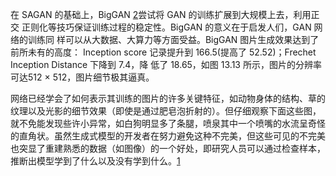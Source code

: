 

<!--
 * @version:
 * @Author:  StevenJokess https://github.com/StevenJokess
 * @Date: 2020-10-16 20:56:48
 * @LastEditors:  StevenJokess https://github.com/StevenJokess
 * @LastEditTime: 2020-11-27 20:04:58
 * @Description:
 * @TODO::
 * @Reference:
-->

在 SAGAN 的基础上，BigGAN [2]尝试将 GAN 的训练扩展到大规模上去，利用正交 正则化等技巧保证训练过程的稳定性。BigGAN 的意义在于启发人们，GAN 网络的训练同 样可以从大数据、大算力等方面受益。BigGAN 图片生成效果达到了前所未有的高度： Inception score 记录提升到 166.5(提高了 52.52)；Frechet Inception Distance 下降到 7.4，降 低了 18.65，如图 13.13 所示，图片的分辨率可达512 × 512，图片细节极其逼真。

网络已经学会了如何表示其训练的图片的许多关键特征，如动物身体的结构、草的纹理以及光影的细节效果（即使是通过肥皂泡折射的）。但仔细观察下面这些图，就不免能发现些许小异常，如白狗明显多了条腿，喷泉其中一个喷嘴的水流呈奇怪的直角状。虽然生成式模型的开发者在努力避免这种不完美，但这些可见的不完美也突显了重建熟悉的数据（如图像）的一个好处，即研究人员可以通过检查样本，推断出模型学到了什么以及没有学到什么。[1]



[1]: https://www.leiphone.com/news/201904/LhyoY2oy3cC5MzII.html
[2]: https://github.com/huggingface/pytorch-pretrained-BigGAN


